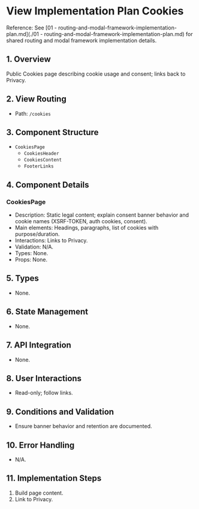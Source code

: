 # View Implementation Plan Cookies

Reference: See [01 - routing-and-modal-framework-implementation-plan.md](./01 - routing-and-modal-framework-implementation-plan.md) for shared routing and modal framework implementation details.

## 1. Overview
Public Cookies page describing cookie usage and consent; links back to Privacy.

## 2. View Routing
- Path: `/cookies`

## 3. Component Structure
- `CookiesPage`
  - `CookiesHeader`
  - `CookiesContent`
  - `FooterLinks`

## 4. Component Details
### CookiesPage
- Description: Static legal content; explain consent banner behavior and cookie names (XSRF-TOKEN, auth cookies, consent).
- Main elements: Headings, paragraphs, list of cookies with purpose/duration.
- Interactions: Links to Privacy.
- Validation: N/A.
- Types: None.
- Props: None.

## 5. Types
- None.

## 6. State Management
- None.

## 7. API Integration
- None.

## 8. User Interactions
- Read-only; follow links.

## 9. Conditions and Validation
- Ensure banner behavior and retention are documented.

## 10. Error Handling
- N/A.

## 11. Implementation Steps
1. Build page content.
2. Link to Privacy.
